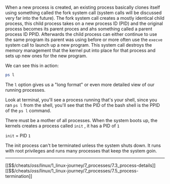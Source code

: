When a new process is created, an existing process basically clones itself using something called the fork system call (system calls will be discussed very far into the future). 
The fork system call creates a mostly identical child process, this child process takes on a new process ID (PID) and the original process becomes its parent proces and ahs something called a parent process ID PPID. 
Afterwards the child process can either continue to use the same program its parent was using before or more often use the `execve` system call to launch up a new program. 
This system call destroys the memory management that the kernel put into place for that process and sets up new ones for the new program.

We can see this in action:

``` bash
ps l
```

The `l` option gives us a "long format" or even more detailed view of our running processes.

Look at terminal, you'll see a process running that's your shell, 
since you ran `ps l` from the shell, 
you'll see that the PID of the bash shell is the PPID of the `ps l` command.

There must be a mother of all processes.
When the system boots up, the kernels creates a process called `init` , it has a PID of `1`

`init` = PID `1`

The init process can't be terminated unless the system shuts down. 
It runs with root privileges and runs many processes that keep the system goin.

---
[[$$$/$cheats/$oss/$linux/1_linux-journey/7_processes/7.3_process-details]]
[[$$$/$cheats/$oss/$linux/1_linux-journey/7_processes/7.5_process-termination]]